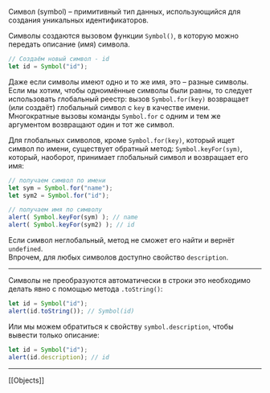 Символ (symbol) – примитивный тип данных, использующийся для создания уникальных идентификаторов.

Символы создаются вызовом функции `Symbol()`, в которую можно передать описание (имя) символа.

```js
// Создаём новый символ - id 
let id = Symbol("id");
```

Даже если символы имеют одно и то же имя, это – разные символы. Если мы хотим, чтобы одноимённые символы были равны, то следует использовать глобальный реестр: вызов `Symbol.for(key)` возвращает (или создаёт) глобальный символ с `key` в качестве имени. Многократные вызовы команды `Symbol.for` с одним и тем же аргументом возвращают один и тот же символ.

Для глобальных символов, кроме `Symbol.for(key)`, который ищет символ по имени, существует обратный метод: `Symbol.keyFor(sym)`, который, наоборот, принимает глобальный символ и возвращает его имя:

```js
// получаем символ по имени 
let sym = Symbol.for("name"); 
let sym2 = Symbol.for("id"); 

// получаем имя по символу 
alert( Symbol.keyFor(sym) ); // name 
alert( Symbol.keyFor(sym2) ); // id
```

Если символ неглобальный, метод не сможет его найти и вернёт `undefined`.  
Впрочем, для любых символов доступно свойство `description`.

---

Символы не преобразуются автоматически в строки
это необходимо делать явно с помощью метода `.toString()`:

```js
let id = Symbol("id");
alert(id.toString()); // Symbol(id)
```

Или мы можем обратиться к свойству `symbol.description`, чтобы вывести только описание:

```js
let id = Symbol("id");
alert(id.description); // id
```
---
[[Objects]]